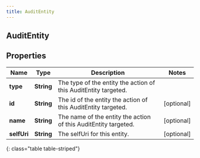 ```yaml
---
title: AuditEntity
---
```

## AuditEntity


## Properties

| Name | Type | Description | Notes |
| ------------ | ------------- | ------------- | ------------- |
| **type** | <!----><!---->**String**<!----> | The type of the entity the action of this AuditEntity targeted. |  |
| **id** | <!----><!---->**String**<!----> | The id of the entity the action of this AuditEntity targeted. |  [optional] |
| **name** | <!----><!---->**String**<!----> | The name of the entity the action of this AuditEntity targeted. |  [optional] |
| **selfUri** | <!----><!---->**String**<!----> | The selfUri for this entity. |  [optional] |
{: class="table table-striped"}



